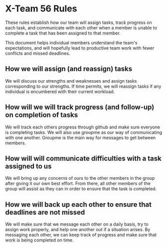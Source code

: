 # X-Team 56 Rules

These rules establish how our team will assign tasks,
track progress on each task, and communicate with each other 
when a member is unable to complete a task that has been assigned to that member.

This document helps individual members understand the team's expectations,
and will hopefully lead to productive team work with fewer conflicts
and missed deadlines.

## How we will assign (and reassign) tasks

We will discuss our strengths and weaknesses and assign tasks corresponding to our strengths. 
If time permits, we will reassign tasks if any individual is encumbered with their current workload.


## How will we will track progress (and follow-up) on completion of tasks

We will track each others progress through github and make sure everyone is completing tasks. We will also use groupme as our 
way of communicating with one another. Groupme is the main way for messages to get between members.

## How will will communicate difficulties with a task assigned to us
We will bring up any concerns of ours to the other members in the group after giving it our own best effort. From there,
all other members of the group will assist as they can in order to ensure that the task is completed.


## How we will back up each other to ensure that deadlines are not missed

We will make sure that we message each other on a daily basis, try to assign
work properly, and help one another out if a situation arises. By messaging
each other, we can keep track of progress and make sure that work is being completed 
on time.





